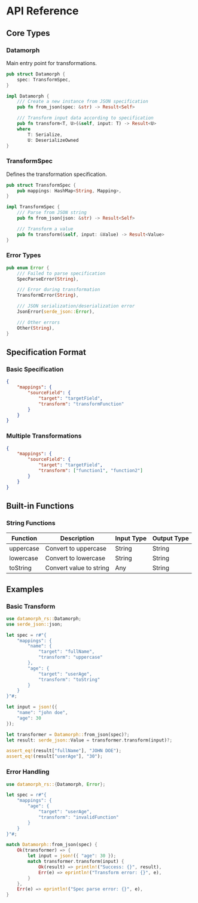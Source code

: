 # API Reference

## Core Types

### Datamorph

Main entry point for transformations.

```rust
pub struct Datamorph {
    spec: TransformSpec,
}

impl Datamorph {
    /// Create a new instance from JSON specification
    pub fn from_json(spec: &str) -> Result<Self>

    /// Transform input data according to specification
    pub fn transform<T, U>(&self, input: T) -> Result<U>
    where
        T: Serialize,
        U: DeserializeOwned
}
```

### TransformSpec

Defines the transformation specification.

```rust
pub struct TransformSpec {
    pub mappings: HashMap<String, Mapping>,
}

impl TransformSpec {
    /// Parse from JSON string
    pub fn from_json(json: &str) -> Result<Self>

    /// Transform a value
    pub fn transform(&self, input: &Value) -> Result<Value>
}
```

### Error Types

```rust
pub enum Error {
    /// Failed to parse specification
    SpecParseError(String),

    /// Error during transformation
    TransformError(String),

    /// JSON serialization/deserialization error
    JsonError(serde_json::Error),

    /// Other errors
    Other(String),
}
```

## Specification Format

### Basic Specification
```json
{
    "mappings": {
        "sourceField": {
            "target": "targetField",
            "transform": "transformFunction"
        }
    }
}
```

### Multiple Transformations
```json
{
    "mappings": {
        "sourceField": {
            "target": "targetField",
            "transform": ["function1", "function2"]
        }
    }
}
```

## Built-in Functions

### String Functions
| Function    | Description                 | Input Type | Output Type |
|-------------|----------------------------|------------|-------------|
| uppercase   | Convert to uppercase       | String     | String      |
| lowercase   | Convert to lowercase       | String     | String      |
| toString    | Convert value to string    | Any        | String      |

## Examples

### Basic Transform
```rust
use datamorph_rs::Datamorph;
use serde_json::json;

let spec = r#"{
    "mappings": {
        "name": {
            "target": "fullName",
            "transform": "uppercase"
        },
        "age": {
            "target": "userAge",
            "transform": "toString"
        }
    }
}"#;

let input = json!({
    "name": "john doe",
    "age": 30
});

let transformer = Datamorph::from_json(spec)?;
let result: serde_json::Value = transformer.transform(input)?;

assert_eq!(result["fullName"], "JOHN DOE");
assert_eq!(result["userAge"], "30");
```

### Error Handling
```rust
use datamorph_rs::{Datamorph, Error};

let spec = r#"{
    "mappings": {
        "age": {
            "target": "userAge",
            "transform": "invalidFunction"
        }
    }
}"#;

match Datamorph::from_json(spec) {
    Ok(transformer) => {
        let input = json!({ "age": 30 });
        match transformer.transform(input) {
            Ok(result) => println!("Success: {}", result),
            Err(e) => eprintln!("Transform error: {}", e),
        }
    },
    Err(e) => eprintln!("Spec parse error: {}", e),
}
```